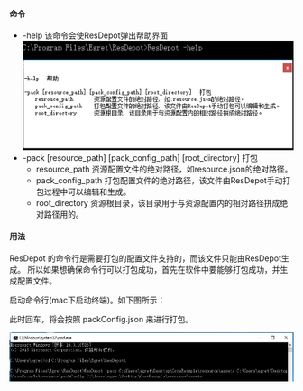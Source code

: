 
#### 命令

* -help 该命令会使ResDepot弹出帮助界面
![image](1.png)
* -pack [resource_path] [pack_config_path] [root_directory] 打包
    * resource_path  资源配置文件的绝对路径，如resource.json的绝对路径。
    * pack_config_path  打包配置文件的绝对路径，该文件由ResDepot手动打包过程中可以编辑和生成。
    * root_directory  资源根目录，该目录用于与资源配置内的相对路径拼成绝对路径用的。


#### 用法

ResDepot 的命令行是需要打包的配置文件支持的，而该文件只能由ResDepot生成。 所以如果想确保命令行可以打包成功，首先在软件中要能够打包成功，并生成配置文件。

启动命令行(mac下启动终端)。如下图所示：

此时回车，将会按照 packConfig.json 来进行打包。

![image](2.png)